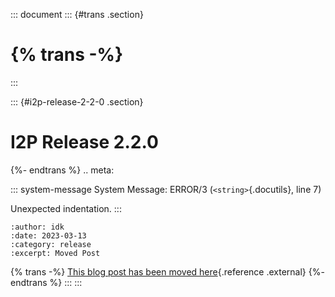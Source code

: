 ::: document
::: {#trans .section}
# {% trans -%}
:::

::: {#i2p-release-2-2-0 .section}
# I2P Release 2.2.0

{%- endtrans %} .. meta:

::: system-message
System Message: ERROR/3 (`<string>`{.docutils}, line 7)

Unexpected indentation.
:::

``` literal-block
:author: idk
:date: 2023-03-13
:category: release
:excerpt: Moved Post
```

{% trans -%} [This blog post has been moved
here](/en/blog/post/2023/03/13/new_release_2.2.0){.reference .external}
{%- endtrans %}
:::
:::
